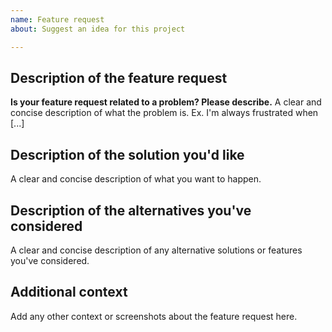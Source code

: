 ```yaml
---
name: Feature request
about: Suggest an idea for this project

---
```


## Description of the feature request

**Is your feature request related to a problem? Please describe.**
A clear and concise description of what the problem is. Ex. I'm always frustrated when [...]

## Description of the solution you'd like
A clear and concise description of what you want to happen.

## Description of the alternatives you've considered
A clear and concise description of any alternative solutions or features you've considered.

## Additional context
Add any other context or screenshots about the feature request here.